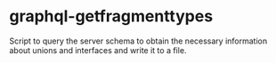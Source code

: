 # graphql-getfragmenttypes
Script to query the server schema to obtain the necessary information about unions and interfaces and write it to a file.
